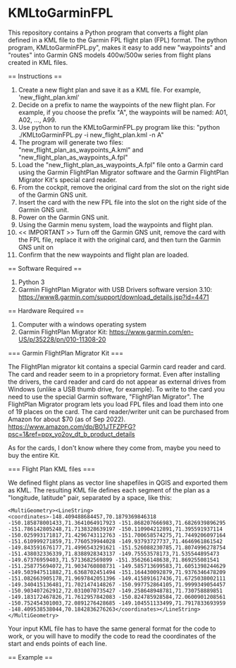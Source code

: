 # KMLtoGarminFPL

This repository contains a Python program that converts a flight plan defined in a KML file to the Garmin FPL flight plan (FPL) format. The python program, KMLtoGarminFPL.py", makes it easy to add new "waypoints" and "routes" into Garmin GNS models 400w/500w series from flight plans created in KML files.

== Instructions == 

1. Create a new flight plan and save it as a KML file. For example, 'new_flight_plan.kml'
2. Decide on a prefix to name the waypoints of the new flight plan. For example, if you choose the prefix "A", the waypoints will be named: A01, A02, ..., A99.
3. Use python to run the KMLtoGarminFPL.py program like this:  "python ./KMLtoGarminFPL.py -i new_flight_plan.kml -n A"
4. The program will generate two files: "new_flight_plan_as_waypoints_A.kml" and "new_flight_plan_as_waypoints_A.fpl"
5. Load the "new_flight_plan_as_waypoints_A.fpl" file onto a Garmin card using the Garmin FlightPlan Migrator software and the Garmin FlightPlan Migrator Kit's special card reader.
6. From the cockpit, remove the original card from the slot on the right side of the Garmin GNS unit.
7. Insert the card with the new FPL file into the slot on the right side of the Garmin GNS unit.
8. Power on the Garmin GNS unit.
8. Using the Garmin menu system, load the waypoints and flight plan. 
9. << IMPORTANT >> Turn off the Garmin GNS unit, remove the card with the FPL file, replace it with the original card, and then turn the Garmin GNS unit on
10. Confirm that the new waypoints and flight plan are loaded.


== Software Required ==
1. Python 3
2. Garmin FlightPlan Migrator with USB Drivers software version 3.10: https://www8.garmin.com/support/download_details.jsp?id=4471


== Hardware Required ==
1. Computer with a windows operating system
2. Garmin FlightPlan Migrator Kit: https://www.garmin.com/en-US/p/35228/pn/010-11308-20


=== Garmin FlightPlan Migrator Kit ===

The FlightPlan migrator kit contains a special Garmin card reader and card.  The card and reader seem to in a proprietory format. Even after installing the drivers, the card reader and card do not appear as external drives from Windows (unlike a USB thumb drive, for example). To write to the card you need to use the special Garmin software, "FlightPlan Migrator".  The FlightPlan Migrator program lets you load FPL files and load them into one of 19 places on the card. The card reader/writer unit can be purchased from Amazon for about $70 (as of Sep 2022). https://www.amazon.com/dp/B01JTFZPFG?psc=1&ref=ppx_yo2ov_dt_b_product_details

As for the cards, I don't know where they come from, maybe you need to buy the entire Kit.

=== Flight Plan KML files === 

We defined flight plans as vector line shapefiles in QGIS and exported them as KML. The resulting KML file defines each segment of the plan as a "longitude, latitude" pair, separated by a space, like this:

```
<MultiGeometry><LineString><coordinates>-148.409488684457,70.1879369846318 -150.185878001433,71.3641064917923 -151.868207666983,71.6826939896295 -151.786142805248,71.7138328639197 -150.110904212891,71.395591937114 -150.025993171817,71.4296743112763 -151.700658574275,71.7449206097164 -151.610999271859,71.7760539944028 -149.93793727737,71.4646961861542 -149.843591676177,71.4996543291621 -151.526088230785,71.8074996278754 -151.438032336339,71.8388928343137 -149.75553578173,71.535544895473 -149.67376959403,71.5713682569899 -151.356266148638,71.869255081541 -151.258775694072,71.9034760808731 -149.585713699583,71.6051398244629 -149.503947511882,71.6368702451494 -151.164430092879,71.9376346478209 -151.082663905178,71.9697842051396 -149.415891617436,71.6725038002111 -149.340415136481,71.7021474148267 -150.997752864105,71.9999349054457 -150.903407262912,72.0310070735427 -149.258648948781,71.730758889851 -149.183172467826,71.7612957842083 -150.824785928584,72.0600901208561 -150.752454301003,72.0891276428685 -149.104551133499,71.7917833693959 -148.409538538044,70.1842836276263</coordinates></LineString></MultiGeometry>
```

Your input KML file has to have the same general format for the code to work, or you will have to modify the code to read the coordinates of the start and ends points of each line.

== Example == 
